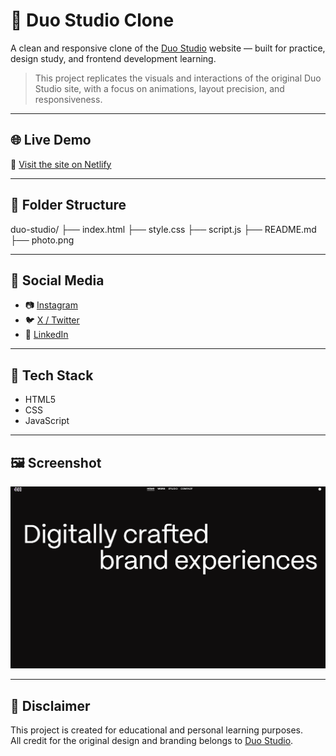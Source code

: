 # 🎨 Duo Studio Clone

A clean and responsive clone of the [Duo Studio](https://duo-studio.co/) website — built for practice, design study, and frontend development learning.

> This project replicates the visuals and interactions of the original Duo Studio site, with a focus on animations, layout precision, and responsiveness.

---

## 🌐 Live Demo

🔗 [Visit the site on Netlify](https://duostudio-dt.netlify.app)

---

## 📂 Folder Structure

duo-studio/
├── index.html
├── style.css
├── script.js
├── README.md
├── photo.png



---

## 📱 Social Media

- 📷 [Instagram](https://www.instagram.com/durgesh_tripathi2580/)  
- 🐦 [X / Twitter](https://x.com/DurgeshTri2580)  
- 💼 [LinkedIn](https://www.linkedin.com/in/tripathi-durgesh/)

---

## 🚀 Tech Stack

- HTML5  
- CSS  
- JavaScript  

---

## 🖼️ Screenshot

![Duo Studio Clone Screenshot](./photo.png)

---

## 📜 Disclaimer

This project is created for educational and personal learning purposes.  
All credit for the original design and branding belongs to [Duo Studio](https://duo-studio.co/).

